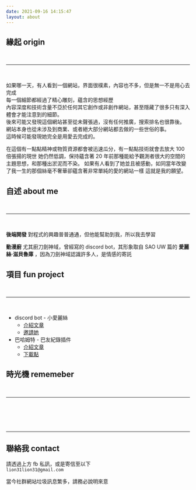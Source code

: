 ```yaml
---
date: 2021-09-16 14:15:47
layout: about
---
```


## 緣起 origin

<br>

---

<br>

如果哪一天，有人看到一個網站，界面很樸素，內容也不多，但是無一不是用心去完成  
每一個細節都經過了精心雕刻，蘊含的思想經歷  
內容深度和技術含量不亞於任何其它創作或非創作網站，甚至隱藏了很多只有深入體會才能注意到的細節。  
後來可能又發現這個網站甚至從未聲張過，沒有任何推廣，搜索排名也很靠後。  
網站本身也從未涉及到商業、或者絕大部分網站都去做的一些世俗的事。  
這時候可能發現她完全是用愛去完成的。

在這個有一點點精神或物質資源都會被迅速瓜分，有一點點技術就會去放大 100 倍張揚的現世
她仍然低調，保持蘊含著 20 年前那種能給予觀測者很大的空間的主題思想，和那種出淤泥而不染。
如果有人看到了她並且被感動，如同當年改變了我一生的那個絲毫不奢華卻蘊含著非常單純的愛的網站一樣
這就是我的願望。

## 自述 about me

<br>

---

<br>

**後端開發** 對程式的興趣普普通通，但他能幫助到我，所以我去學習

**動漫廚** 尤其廚刀劍神域，曾經寫的 discord bot，其形象取自 SAO UW 篇的 **愛麗絲·滋貝魯庫** ，因為刀劍神域認識許多人，是情感的寄託

## 項目 fun project

<br>

---

<br>

- discord bot - 小愛麗絲
  - [介紹文章](https://smilin.net/2020/09/02/12thDay2/)
  - [邀請她](https://supr.link/COL1X)
- 巴哈姆特 - 巴友紀錄插件
  - [介紹文章](https://home.gamer.com.tw/artwork.php?sn=5800119)
  - [下載點](https://greasyfork.org/zh-TW/scripts/475916)

## 時光機 rememeber

<br>

---

<br>

<div class="time-axis-main">
	<ul class="time-axis"></ul>
</div>
<script src="/js/about-me.js"></script>
<br>
<br>

---

## 聯絡我 contact

請透過上方 fb 私訊，或是寄信至以下  
`lion31lion31@gmail.com`

當今社群網站垃圾訊息繁多，請務必說明來意
